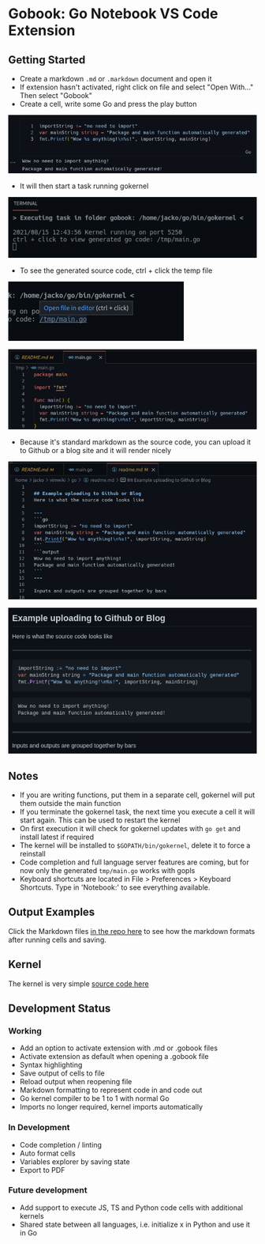 
# Gobook: Go Notebook VS Code Extension

## Getting Started
- Create a markdown `.md` or `.markdown` document and open it
- If extension hasn't activated, right click on file and select "Open With..." Then select "Gobook"
- Create a cell, write some Go and press the play button

![gobookExample](images/r1.png)

- It will then start a task running gokernel

![task](images/r2.png)

- To see the generated source code, ctrl + click the temp file

![ctrlClick](images/r3.png)

![sourceCode](images/r4.png)

- Because it's standard markdown as the source code, you can upload it to Github or a blog site and it will render nicely

![github](images/r5.png)

![github](images/r6.png)

## Notes
- If you are writing functions, put them in a separate cell, gokernel will put them outside the main function
- If you terminate the gokernel task, the next time you execute a cell it will start again. This can be used to restart the kernel
- On first execution it will check for gokernel updates with `go get` and install latest if required
- The kernel will be installed to `$GOPATH/bin/gokernel`, delete it to force a reinstall
- Code completion and full language server features are coming, but for now only the generated `tmp/main.go` works with gopls
- Keyboard shortcuts are located in File > Preferences > Keyboard Shortcuts. Type in 'Notebook:' to see everything available.

## Output Examples
Click the Markdown files [in the repo here](https://github.com/gobookdev/gobook-examples) to see how the markdown formats after running cells and saving.

## Kernel
The kernel is very simple [source code here](https://github.com/gobookdev/gokernel) 

## Development Status
### Working
- Add an option to activate extension with .md or .gobook files
- Activate extension as default when opening a .gobook file
- Syntax highlighting
- Save output of cells to file
- Reload output when reopening file
- Markdown formatting to represent code in and code out 
- Go kernel compiler to be 1 to 1 with normal Go
- Imports no longer required, kernel imports automatically

### In Development 
- Code completion / linting
- Auto format cells
- Variables explorer by saving state
- Export to PDF

### Future development
- Add support to execute JS, TS and Python code cells with additional kernels
- Shared state between all languages, i.e. initialize x in Python and use it in Go
